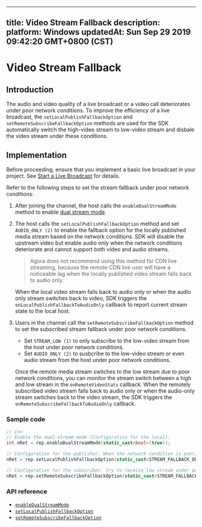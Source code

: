 
---
title: Video Stream Fallback
description: 
platform: Windows
updatedAt: Sun Sep 29 2019 09:42:20 GMT+0800 (CST)
---
# Video Stream Fallback
## Introduction

The audio and video quality of a live broadcast or a video call deteriorates under poor network conditions. To improve the efficiency of a live broadcast, the `setLocalPublishFallbackOption` and `setRemoteSubscribeFallbackOption` methods are used for the SDK automatically switch the high-video stream to low-video stream and disbale the video stream under these conditions.


## Implementation

Before proceeding, ensure that you implement a basic live broadcast in your project. See [Start a Live Broadcast](../../en/Interactive%20Broadcast/start_live_windows.md) for details.

Refer to the following steps to set the stream fallback under poor network conditions:

1. After joining the channel, the host calls the `enableDualStreamMode` method to enable [dual stream mode](https://docs.agora.io/en/Agora%20Platform/terms?platform=All%20Platforms#a-name-dualadual-stream-mode).
2. The host calls the `setLocalPublishFallbackOption` method and set `AUDIO_ONLY (2)` to enable the fallback option for the locally published media stream based on the network conditions. SDK will disable the upstream video but enable audio only when the network conditions deteriorate and cannot support both video and audio streams.
	> Agora does not recommend using this method for CDN live streaming, because the remote CDN live user will have a noticeable lag when the locally published video stream falls back to audio only.
	
	When the local video stream falls back to audio only or when the audio only stream switches back to video, SDK triggers the `onLocalPublishFallbackToAudioOnly` callback to report current stream state to the local host.
3. Users in the channel call the `setRemoteSubscribeFallbackOption` method to set the subscribed stream fallback under poor network conditions.
	- Set `STREAM_LOW (1)` to only subscribe to the low-video stream from the host under poor network conditions.
	- Set `AUDIO_ONLY (2)` to susbcribe to the low-video stream or even audio stream from the host under poor network conditions.
	
	Once the remote media stream switches to the low stream due to poor network conditions, you can monitor the stream switch between a high and low stream in the `onRemoteVideoStats` callback. When the remotely subscribed video stream falls back to audio only or when the audio-only stream switches back to the video stream, the SDK triggers the `onRemoteSubscribeFallbackToAudioOnly` callback. 




### Sample code
```C++
// C++
// Enable the dual-stream mode (Configuration for the local).
int nRet = rep.enableDualStreamMode(static_cast<bool>(true));

// Configuration for the publisher. When the network condition is poor, send audio only. 
nRet = rep.setLocalPublishFallbackOption(static_cast<STREAM_FALLBACK_OPTIONS>(STREAM_FALLBACK_OPTION_AUDIO_ONLY));

// Configuration for the subscriber. Try to receive low stream under poor network conditions. When the current network conditions are not sufficient for video streams, receive audio stream only. 
nRet = rep.setRemoteSubscribeFallbackOption(static_cast<STREAM_FALLBACK_OPTIONS>(STREAM_FALLBACK_OPTION_AUDIO_ONLY));
```

### API reference

* [`enableDualStreamMode`](https://docs.agora.io/en/Interactive%20Broadcast/API%20Reference/cpp/classagora_1_1rtc_1_1_rtc_engine_parameters.html#a65faf883ce4aa9d596741552825cbd33)
* [`setLocalPublishFallbackOption`](https://docs.agora.io/en/Interactive%20Broadcast/API%20Reference/cpp/classagora_1_1rtc_1_1_rtc_engine_parameters.html#a0402734b50749081b20db3826f6f00ec)
* [`setRemoteSubscribeFallbackOption`](https://docs.agora.io/en/Interactive%20Broadcast/API%20Reference/cpp/classagora_1_1rtc_1_1_rtc_engine_parameters.html#a50e727c34b662de64c03b0479a7fe8e7)


